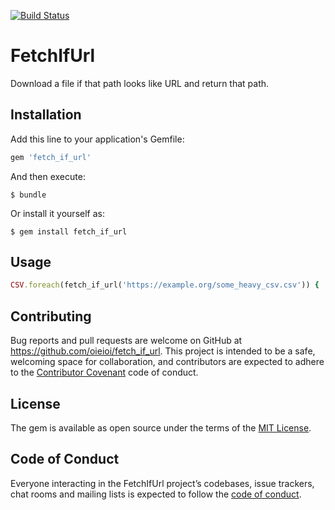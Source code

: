 [![Build Status](https://travis-ci.com/oieioi/fetch_if_url.svg?branch=master)](https://travis-ci.com/oieioi/fetch_if_url)

# FetchIfUrl

Download a file if that path looks like URL and return that path.

## Installation

Add this line to your application's Gemfile:

```ruby
gem 'fetch_if_url'
```

And then execute:

    $ bundle

Or install it yourself as:

    $ gem install fetch_if_url

## Usage

```ruby
CSV.foreach(fetch_if_url('https://example.org/some_heavy_csv.csv')) { |row| ... }
```

## Contributing

Bug reports and pull requests are welcome on GitHub at https://github.com/oieioi/fetch_if_url. This project is intended to be a safe, welcoming space for collaboration, and contributors are expected to adhere to the [Contributor Covenant](http://contributor-covenant.org) code of conduct.

## License

The gem is available as open source under the terms of the [MIT License](https://opensource.org/licenses/MIT).

## Code of Conduct

Everyone interacting in the FetchIfUrl project’s codebases, issue trackers, chat rooms and mailing lists is expected to follow the [code of conduct](https://github.com/oieioi/fetch_if_url/blob/master/CODE_OF_CONDUCT.md).
